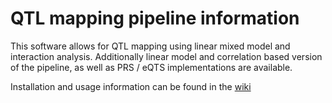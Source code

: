 # QTL mapping pipeline information
This software allows for QTL mapping using linear mixed model and interaction analysis.
Additionally linear model and correlation based version of the pipeline, as well as PRS / eQTS implementations are available.

Installation and usage information can be found in the [wiki](https://github.com/single-cell-genetics/limix_qtl/wiki)
